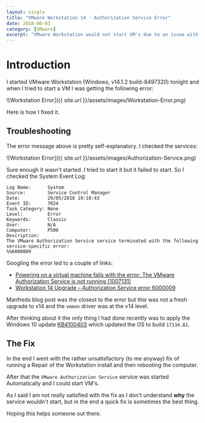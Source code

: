 ```yaml
---
layout: single
title: "VMware Workstation 14 - Authorization Service Error"
date: 2018-06-03
category: [VMware]
excerpt: "VMware Workstation would not start VM's due to an issue with the VMware Authorization Service"
---
```

# Introduction

I started VMware Workstation (Windows, v14.1.2 build-8497320) tonight and when I tried to start a VM I was getting the following error:

![Workstation Error]({{ site.url }}/assets/images/Workstation-Error.png)

Here is how I fixed it.

## Troubleshooting

The error message above is pretty self-explanatory. I checked the services:

![Workstation Error]({{ site.url }}/assets/images/Authorization-Service.png)

Sure enough it wasn't started. I tried to start it but it failed to start. So I checked the System Event Log:

~~~ winbatch
Log Name:      System
Source:        Service Control Manager
Date:          29/05/2018 19:18:43
Event ID:      7024
Task Category: None
Level:         Error
Keywords:      Classic
User:          N/A
Computer:      P500
Description:
The VMware Authorization Service service terminated with the following service-specific error: 
%%6000009
~~~

Googling the error led to a couple of links:

* [Powering on a virtual machine fails with the error: The VMware Authorization Service is not running (1007131)](https://kb.vmware.com/s/article/1007131)
* [Workstation 14 Upgrade – Authorization Service error 6000009](http://www.vbrain.info/2018/01/15/workstation-14-upgrade-authorization-service-error-6000009/)

Manfreds blog post was the closest to the error but this was not a fresh upgrade to v14 and the `vmmon` driver was at the v14 level.

After thinking about it the only thing I had done recently was to apply the Windows 10 update [KB4100403](https://support.microsoft.com/en-us/help/4100403/windows-10-update-kb4100403) which updated the OS to build `17134.81`.

## The Fix

In the end I went with the rather unsatisfactory (to me anyway) fix of running a Repair of the Workstation install and then rebooting the computer.

After that the `VMware Authorization Service` service was started Automatically and I could start VM's.

As I said I am not really satisfied with the fix as I don't understand **why** the service wouldn't start, but in the end a quick fix is sometimes the best thing.

Hoping this helps someone out there.